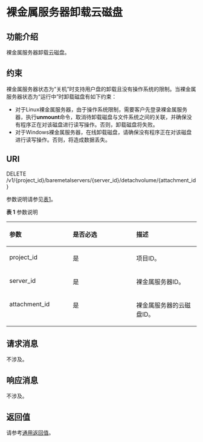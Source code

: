 # 裸金属服务器卸载云磁盘<a name="ZH-CN_TOPIC_0107658627"></a>

## 功能介绍<a name="section178925211771"></a>

裸金属服务器卸载云磁盘。

## 约束<a name="section1289719216715"></a>

裸金属服务器状态为“关机”时支持用户盘的卸载且没有操作系统的限制。当裸金属服务器状态为“运行中”时卸载磁盘有如下约束：

-   对于Linux裸金属服务器，由于操作系统限制，需要客户先登录裸金属服务器，执行**unmount**命令，取消待卸载磁盘与文件系统之间的关联，并确保没有程序正在对该磁盘进行读写操作。否则，卸载磁盘将失败。
-   对于Windows裸金属服务器，在线卸载磁盘，请确保没有程序正在对该磁盘进行读写操作。否则，将造成数据丢失。

## URI<a name="section12901162119715"></a>

DELETE /v1/\{project\_id\}/baremetalservers/\{server\_id\}/detachvolume/\{attachment\_id\}

参数说明请参见[表1](#table44563816121)。

**表 1**  参数说明

<a name="table44563816121"></a>
<table><thead align="left"><tr id="row54714387129"><th class="cellrowborder" valign="top" width="33.33333333333333%" id="mcps1.2.4.1.1"><p id="p3999521475"><a name="p3999521475"></a><a name="p3999521475"></a>参数</p>
</th>
<th class="cellrowborder" valign="top" width="33.33333333333333%" id="mcps1.2.4.1.2"><p id="p1999913218711"><a name="p1999913218711"></a><a name="p1999913218711"></a>是否必选</p>
</th>
<th class="cellrowborder" valign="top" width="33.33333333333333%" id="mcps1.2.4.1.3"><p id="p599911215716"><a name="p599911215716"></a><a name="p599911215716"></a>描述</p>
</th>
</tr>
</thead>
<tbody><tr id="row14488384129"><td class="cellrowborder" valign="top" width="33.33333333333333%" headers="mcps1.2.4.1.1 "><p id="p79999210713"><a name="p79999210713"></a><a name="p79999210713"></a>project_id</p>
</td>
<td class="cellrowborder" valign="top" width="33.33333333333333%" headers="mcps1.2.4.1.2 "><p id="p179992215718"><a name="p179992215718"></a><a name="p179992215718"></a>是</p>
</td>
<td class="cellrowborder" valign="top" width="33.33333333333333%" headers="mcps1.2.4.1.3 "><p id="p19996217710"><a name="p19996217710"></a><a name="p19996217710"></a>项目ID。</p>
</td>
</tr>
<tr id="row1148143851211"><td class="cellrowborder" valign="top" width="33.33333333333333%" headers="mcps1.2.4.1.1 "><p id="p17999121274"><a name="p17999121274"></a><a name="p17999121274"></a>server_id</p>
</td>
<td class="cellrowborder" valign="top" width="33.33333333333333%" headers="mcps1.2.4.1.2 "><p id="p149996213711"><a name="p149996213711"></a><a name="p149996213711"></a>是</p>
</td>
<td class="cellrowborder" valign="top" width="33.33333333333333%" headers="mcps1.2.4.1.3 "><p id="p1999916218716"><a name="p1999916218716"></a><a name="p1999916218716"></a>裸金属服务器ID。</p>
</td>
</tr>
<tr id="row1418094715121"><td class="cellrowborder" valign="top" width="33.33333333333333%" headers="mcps1.2.4.1.1 "><p id="p13999162114716"><a name="p13999162114716"></a><a name="p13999162114716"></a>attachment_id</p>
</td>
<td class="cellrowborder" valign="top" width="33.33333333333333%" headers="mcps1.2.4.1.2 "><p id="p9999621677"><a name="p9999621677"></a><a name="p9999621677"></a>是</p>
</td>
<td class="cellrowborder" valign="top" width="33.33333333333333%" headers="mcps1.2.4.1.3 "><p id="p119990216718"><a name="p119990216718"></a><a name="p119990216718"></a>裸金属服务器的云磁盘ID。</p>
</td>
</tr>
</tbody>
</table>

## 请求消息<a name="section592518211471"></a>

不涉及。

## 响应消息<a name="section3925182116719"></a>

不涉及。

## 返回值<a name="section5926112113715"></a>

请参考[通用返回值](通用返回值.md)。

